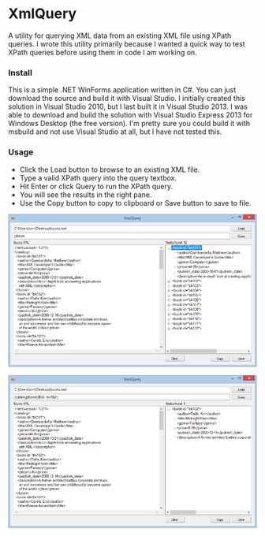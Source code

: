 # XmlQuery

A utility for querying XML data from an existing XML file using XPath queries.  I wrote this utility primarily because I wanted a quick way to test XPath queries before using them in code I am working on.

### Install

This is a simple .NET WinForms application written in C#.  You can just download the source and build it with Visual Studio.  I initially created this solution in Visual Studio 2010, but I last built it in Visual Studio 2013.  I was able to download and build the solution with Visual Studio Express 2013 for Windows Desktop (the free version).  I'm pretty sure you could build it with msbuild and not use Visual Studio at all, but I have not tested this.

### Usage

* Click the Load button to browse to an existing XML file.
* Type a valid XPath query into the query textbox.
* Hit Enter or click Query to run the XPath query.
* You will see the results in the right pane.
* Use the Copy button to copy to clipboard or Save button to save to file.

![Screenshot 1](screenshot1.png)

![Screenshot 2](screenshot2.png)
